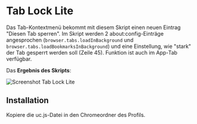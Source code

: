# Tab Lock Lite
Das Tab-Kontextmenü bekommt mit diesem Skript einen neuen Eintrag "Diesen Tab sperren". Im Skript werden 2 about:config-Einträge angesprochen 
(`browser.tabs.loadInBackground` und `browser.tabs.loadBookmarksInBackground`) und eine Einstellung, wie "stark" der Tab gesperrt werden soll 
(Zeile 45). Funktion ist auch im App-Tab verfügbar.

Das **Ergebnis des Skripts**:

![Screenshot Tab Lock Lite](https://github.com/ardiman/userChrome.js/raw/master/tablocklite/scr_tablocklite.png)

## Installation
Kopiere die uc.js-Datei in den Chromeordner des Profils.